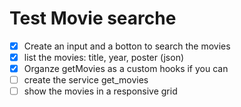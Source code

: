 # Test Movie searche
  
  - [x] Create an input and a botton to search the movies
  - [x] list the movies: title, year, poster (json)
  - [x] Organze getMovies as a custom hooks if you can
  - [ ] create the service get_movies
  - [ ] show the movies in a responsive grid 